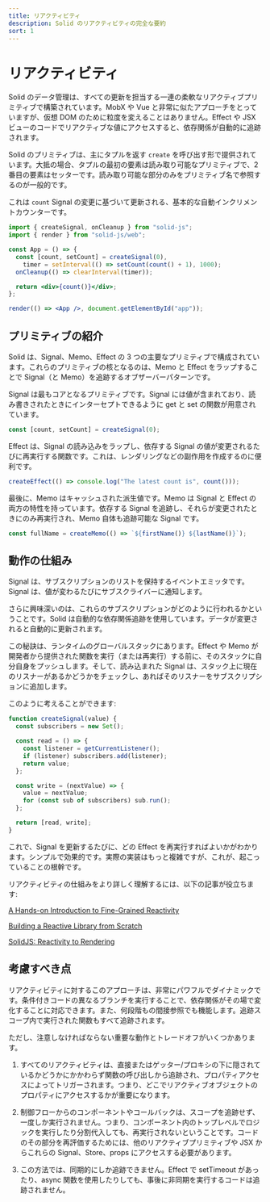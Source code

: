 ```yaml
---
title: リアクティビティ
description: Solid のリアクティビティの完全な要約
sort: 1
---
```


# リアクティビティ

Solid のデータ管理は、すべての更新を担当する一連の柔軟なリアクティブプリミティブで構築されています。MobX や Vue と非常に似たアプローチをとっていますが、仮想 DOM のために粒度を変えることはありません。Effect や JSX ビューのコードでリアクティブな値にアクセスすると、依存関係が自動的に追跡されます。

Solid のプリミティブは、主にタプルを返す `create` を呼び出す形で提供されています。大抵の場合、タプルの最初の要素は読み取り可能なプリミティブで、2 番目の要素はセッターです。読み取り可能な部分のみをプリミティブ名で参照するのが一般的です。

これは `count` Signal の変更に基づいて更新される、基本的な自動インクリメントカウンターです。

```jsx
import { createSignal, onCleanup } from "solid-js";
import { render } from "solid-js/web";

const App = () => {
  const [count, setCount] = createSignal(0),
    timer = setInterval(() => setCount(count() + 1), 1000);
  onCleanup(() => clearInterval(timer));

  return <div>{count()}</div>;
};

render(() => <App />, document.getElementById("app"));
```

## プリミティブの紹介

Solid は、Signal、Memo、Effect の 3 つの主要なプリミティブで構成されています。これらのプリミティブの核となるのは、Memo と Effect をラップすることで Signal（と Memo）を追跡するオブザーバーパターンです。

Signal は最もコアとなるプリミティブです。Signal には値が含まれており、読み書きされたときにインターセプトできるように get と set の関数が用意されています。

```js
const [count, setCount] = createSignal(0);
```

Effect は、Signal の読み込みをラップし、依存する Signal の値が変更されるたびに再実行する関数です。これは、レンダリングなどの副作用を作成するのに便利です。

```js
createEffect(() => console.log("The latest count is", count()));
```

最後に、Memo はキャッシュされた派生値です。Memo は Signal と Effect の両方の特性を持っています。依存する Signal を追跡し、それらが変更されたときにのみ再実行され、Memo 自体も追跡可能な Signal です。

```js
const fullName = createMemo(() => `${firstName()} ${lastName()}`);
```

## 動作の仕組み

Signal は、サブスクリプションのリストを保持するイベントエミッタです。Signal は、値が変わるたびにサブスクライバーに通知します。

さらに興味深いのは、これらのサブスクリプションがどのように行われるかということです。Solid は自動的な依存関係追跡を使用しています。データが変更されると自動的に更新されます。

この秘訣は、ランタイムのグローバルスタックにあります。Effect や Memo が開発者から提供された関数を実行（または再実行）する前に、そのスタックに自分自身をプッシュします。そして、読み込まれた Signal は、スタック上に現在のリスナーがあるかどうかをチェックし、あればそのリスナーをサブスクリプションに追加します。

このように考えることができます:

```js
function createSignal(value) {
  const subscribers = new Set();

  const read = () => {
    const listener = getCurrentListener();
    if (listener) subscribers.add(listener);
    return value;
  };

  const write = (nextValue) => {
    value = nextValue;
    for (const sub of subscribers) sub.run();
  };

  return [read, write];
}
```

これで、Signal を更新するたびに、どの Effect を再実行すればよいかがわかります。シンプルで効果的です。実際の実装はもっと複雑ですが、これが、起こっていることの根幹です。

リアクティビティの仕組みをより詳しく理解するには、以下の記事が役立ちます:

[A Hands-on Introduction to Fine-Grained Reactivity](https://dev.to/ryansolid/a-hands-on-introduction-to-fine-grained-reactivity-3ndf)

[Building a Reactive Library from Scratch](https://dev.to/ryansolid/building-a-reactive-library-from-scratch-1i0p)

[SolidJS: Reactivity to Rendering](https://indepth.dev/posts/1289/solidjs-reactivity-to-rendering)

## 考慮すべき点

リアクティビティに対するこのアプローチは、非常にパワフルでダイナミックです。条件付きコードの異なるブランチを実行することで、依存関係がその場で変化することに対応できます。また、何段階もの間接参照でも機能します。追跡スコープ内で実行された関数もすべて追跡されます。

ただし、注意しなければならない重要な動作とトレードオフがいくつかあります。

1. すべてのリアクティビティは、直接またはゲッター/プロキシの下に隠されているかどうかにかかわらず関数の呼び出しから追跡され、プロパティアクセスによってトリガーされます。つまり、どこでリアクティブオブジェクトのプロパティにアクセスするかが重要になります。

2. 制御フローからのコンポーネントやコールバックは、スコープを追跡せず、一度しか実行されません。つまり、コンポーネント内のトップレベルでロジックを実行したり分割代入しても、再実行されないということです。コードのその部分を再評価するためには、他のリアクティブプリミティブや JSX からこれらの Signal、Store、props にアクセスする必要があります。

3. この方法では、同期的にしか追跡できません。Effect で setTimeout があったり、async 関数を使用したりしても、事後に非同期を実行するコードは追跡されません。
